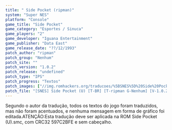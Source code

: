 ```yaml
---
title: " Side Pocket (ripman)"
system: "Super NES"
platform: "Console"
game_title: "Side Pocket"
game_category: "Esportes / Sinuca"
game_players: "2"
game_developer: "Iguana Entertainment"
game_publisher: "Data East"
game_release_date: "??/12/1993"
patch_author: "ripman"
patch_group: "Nenhum"
patch_site: ""
patch_version: "1.0.2"
patch_release: "undefined"
patch_type: "IPS"
patch_progress: "Textos"
patch_images: ["//img.romhackers.org/traducoes/%5BSNES%5D%20Side%20Pocket%20-%20ripman%20-%201.png","//img.romhackers.org/traducoes/%5BSNES%5D%20Side%20Pocket%20-%20ripman%20-%202.png","//img.romhackers.org/traducoes/%5BSNES%5D%20Side%20Pocket%20-%20ripman%20-%203.png"]
patch_file: "[SNES] Side Pocket (U) [T-BR] [T-ripman G-Nenhum] [V-1.0.2 A-2017].7z"
---
```

Segundo o autor da tradução, todos os textos do jogo foram traduzidos, mas não foram acentuados, e nenhuma mensagem em forma de gráfico foi editada.ATENÇÃO:Esta tradução deve ser aplicada na ROM Side Pocket (U).smc, com CRC32 597C2BFE e sem cabeçalho.